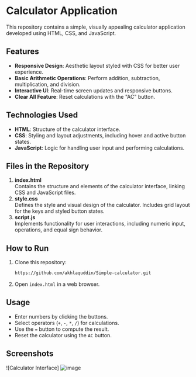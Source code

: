 # Calculator Application

This repository contains a simple, visually appealing calculator application developed using HTML, CSS, and JavaScript.

## Features

- **Responsive Design**: Aesthetic layout styled with CSS for better user experience.
- **Basic Arithmetic Operations**: Perform addition, subtraction, multiplication, and division.
- **Interactive UI**: Real-time screen updates and responsive buttons.
- **Clear All Feature**: Reset calculations with the "AC" button.

## Technologies Used

- **HTML**: Structure of the calculator interface.
- **CSS**: Styling and layout adjustments, including hover and active button states.
- **JavaScript**: Logic for handling user input and performing calculations.

## Files in the Repository

1. **index.html**  
   Contains the structure and elements of the calculator interface, linking CSS and JavaScript files. 
2. **style.css**  
   Defines the style and visual design of the calculator. Includes grid layout for the keys and styled button states. 
3. **script.js**  
   Implements functionality for user interactions, including numeric input, operations, and equal sign behavior. 

## How to Run

1. Clone this repository:
   ```bash
   https://github.com/akhlaquddin/Simple-calculator.git
   ```
2. Open `index.html` in a web browser.

## Usage

- Enter numbers by clicking the buttons.
- Select operators (`+`, `-`, `*`, `/`) for calculations.
- Use the `=` button to compute the result.
- Reset the calculator using the `AC` button.

## Screenshots

![Calculator Interface]
![image](https://github.com/user-attachments/assets/0891f66b-7a02-4332-af78-9bb7c944807b)
